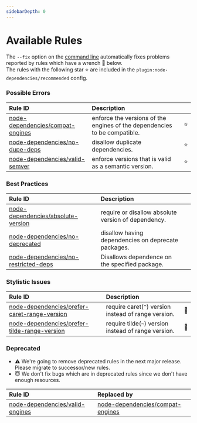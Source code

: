 ```yaml
---
sidebarDepth: 0
---
```


# Available Rules

The `--fix` option on the [command line](https://eslint.org/docs/user-guide/command-line-interface#fixing-problems) automatically fixes problems reported by rules which have a wrench :wrench: below.  
The rules with the following star :star: are included in the `plugin:node-dependencies/recommended` config.

<!-- This file is automatically generated in tools/update-docs-rules-index.js, do not change! -->

### Possible Errors

| Rule ID | Description |    |
|:--------|:------------|:---|
| [node-dependencies/compat-engines](./compat-engines.md) | enforce the versions of the engines of the dependencies to be compatible. | :star: |
| [node-dependencies/no-dupe-deps](./no-dupe-deps.md) | disallow duplicate dependencies. | :star: |
| [node-dependencies/valid-semver](./valid-semver.md) | enforce versions that is valid as a semantic version. | :star: |

### Best Practices

| Rule ID | Description |    |
|:--------|:------------|:---|
| [node-dependencies/absolute-version](./absolute-version.md) | require or disallow absolute version of dependency. |  |
| [node-dependencies/no-deprecated](./no-deprecated.md) | disallow having dependencies on deprecate packages. |  |
| [node-dependencies/no-restricted-deps](./no-restricted-deps.md) | Disallows dependence on the specified package. |  |

### Stylistic Issues

| Rule ID | Description |    |
|:--------|:------------|:---|
| [node-dependencies/prefer-caret-range-version](./prefer-caret-range-version.md) | require caret(`^`) version instead of range version. | :wrench: |
| [node-dependencies/prefer-tilde-range-version](./prefer-tilde-range-version.md) | require tilde(`~`) version instead of range version. | :wrench: |

### Deprecated

- :warning: We're going to remove deprecated rules in the next major release. Please migrate to successor/new rules.
- :innocent: We don't fix bugs which are in deprecated rules since we don't have enough resources.

| Rule ID | Replaced by |
|:--------|:------------|
| [node-dependencies/valid-engines](./valid-engines.md) | [node-dependencies/compat-engines](./compat-engines.md.md) |
